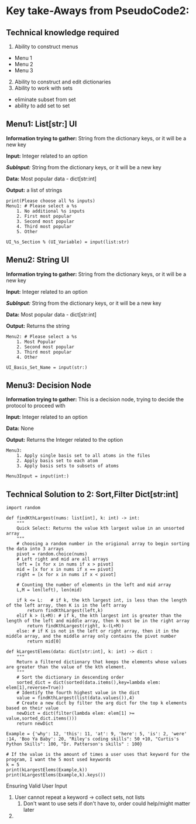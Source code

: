# Key take-Aways from PseudoCode2:

## Technical knowledge required

1. Ability to construct menus
- Menu 1
- Menu 2
- Menu 3
2. Ability to construct and edit dictionaries
1. Ability to work with sets
- eliminate subset from set
 - ability to add set to set



## Menu1: List[str:] UI

**Information trying to gather:** String from the dictionary keys, or it will be a new key

**Input:** Integer related to an option

***SubInput:*** String from the dictionary keys, or it will be a new key

**Data:** Most popular data - dict[str:int]

**Output:** a list of strings

    print(Please choose all %s inputs)
    Menu1: # Please select a %s
        1. No additional %s inputs 
        2. First most popular
        3. Second most popular
        4. Third most popular
        5. Other

    UI_%s_Section % (UI_Variable) = input(list:str)

## Menu2: String UI

**Information trying to gather:** String from the dictionary keys, or it will be a new key

**Input:** Integer related to an option

***SubInput:*** String from the dictionary keys, or it will be a new key

**Data:** Most popular data - dict[str:int]

**Output:** Returns the string

    Menu2: # Please select a %s
        1. Most Popular 
        2. Second most popular
        3. Third most popular
        4. Other

    UI_Basis_Set_Name = input(str:)

## Menu3: Decision Node

**Information trying to gather:** This is a decision node, trying to decide the protocol to proceed with

**Input:** Integer related to an option

**Data:** None

**Output:** Returns the Integer related to the option

    Menu3:
        1. Apply single basis set to all atoms in the files
        2. Apply basis set to each atom
        3. Apply basis sets to subsets of atoms

    Menu3Input = input(int:)

## Technical Solution to 2: Sort,Filter Dict[str:int]

    import random

    def findKthLargest(nums: list[int], k: int) -> int:
        """
        Quick Select: Returns the value kth largest value in an unsorted array
        """
        # choosing a random number in the origional array to begin sorting the data into 3 arrays
        pivot = random.choice(nums)
        # Left right and mid are all arrays
        left = [x for x in nums if x > pivot]
        mid = [x for x in nums if x == pivot]
        right = [x for x in nums if x < pivot]

        # Counting the number of elements in the left and mid array
        L,M = len(left), len(mid)

        if k <= L:   # if k, the kth largest int, is less than the length of the left array, then K is in the left array 
            return findKthLargest(left,k)
        elif k > (L+M): # if k, the kth largest int is greater than the length of the left and middle array, then k must be in the right array
            return findKthLargest(right, k-(L+M))
        else: # if K is not in the left or right array, then it in the middle array, and the middle array only contains the pivot number
            return mid[0]

    def kLargestElems(data: dict[str:int], k: int) -> dict :
        """
        Return a filtered dictionary that keeps the elements whose values are greater than the value of the kth element.
        """
        # Sort the dictionary in descending order
        sorted_dict = dict(sorted(data.items(),key=lambda elem: elem[1],reverse=True))
        # Identify the fourth highest value in the dict
        value = findKthLargest(list(data.values()),4)
        # Create a new dict by filter the arg dict for the top k elements based on their value
        newDict = dict(filter(lambda elem: elem[1] >= value,sorted_dict.items()))
        return newDict

    Example = {'why': 12, 'this': 11, 'at': 9, 'here': 5, 'is': 2, 'were' :14, 'Boo Ya Baby': 20, "Riley's coding skills": 50 +10, "Curtis's Python Skills": 100, "Dr. Patterson's skills" : 100}

    # If the value is the amount of times a user uses that keyword for the program, I want the 5 most used keywords
    k = 5
    print(kLargestElems(Example,k))
    print(kLargestElems(Example,k).keys())

Ensuring Valid User Input
1. User cannot repeat a keyword -> collect sets, not lists
   1. Don't want to use sets if don't have to, order could help/might matter later
2. 
